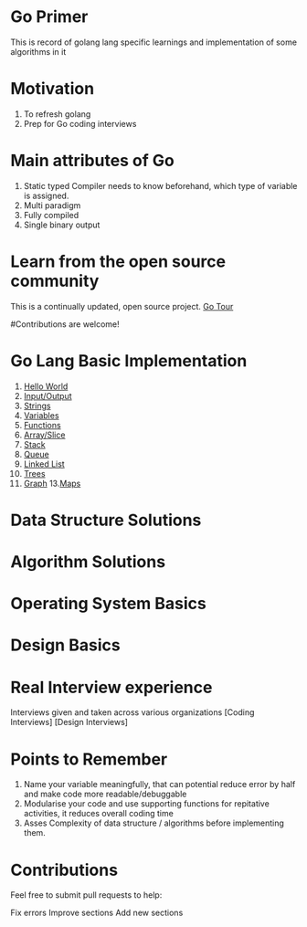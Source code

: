 # Go Primer
This is record of golang lang specific learnings and implementation of some algorithms in it

# Motivation
1. To refresh golang
2. Prep for Go coding interviews

# Main attributes of Go
1. Static typed 
   Compiler needs to know beforehand, which type of variable is assigned.
3. Multi paradigm
4. Fully compiled
5. Single binary output

# Learn from the open source community
This is a continually updated, open source project.
[Go Tour](https://go.dev/tour/list)

#Contributions are welcome!

# Go Lang Basic Implementation
1. [Hello World](basicsRefresher/1_TheGoLanguage/1_hello_world.go)
2. [Input/Output](basicsRefresher/1_TheGoLanguage/2_io.go)
3. [Strings](basicsRefresher/1_TheGoLanguage/3_strings.go)
4. [Variables](basicsRefresher/1_TheGoLanguage/4_variables.go)
5. [Functions](basicsRefresher/1_TheGoLanguage/5_functions.go)
6. [Array/Slice](basicsRefresher/1_TheGoLanguage/6_array_slice.go)
7. [Stack](basicsRefresher/1_TheGoLanguage/7_stack.go)
8. [Queue](basicsRefresher/1_TheGoLanguage/8_queue.go)
9. [Linked List](basicsRefresher/1_TheGoLanguage/9_linked_list.go)
10. [Trees](basicsRefresher/1_TheGoLanguage/10_trees.go)
11. [Graph](basicsRefresher/1_TheGoLanguage/11_graph.go)
13.[Maps](basicsRefresher/1_TheGoLanguage/12_hashmap.go)

# Data Structure Solutions

# Algorithm Solutions

# Operating System Basics

# Design Basics

# Real Interview experience
Interviews given and taken across various organizations
[Coding Interviews]
[Design Interviews]

# Points to Remember
1. Name your variable meaningfully, that can potential reduce error by half and make code more readable/debuggable
2. Modularise your code and use supporting functions for repitative activities, it reduces overall coding time
3. Asses Complexity of data structure / algorithms before implementing them.

# Contributions 
Feel free to submit pull requests to help:

Fix errors
Improve sections
Add new sections
